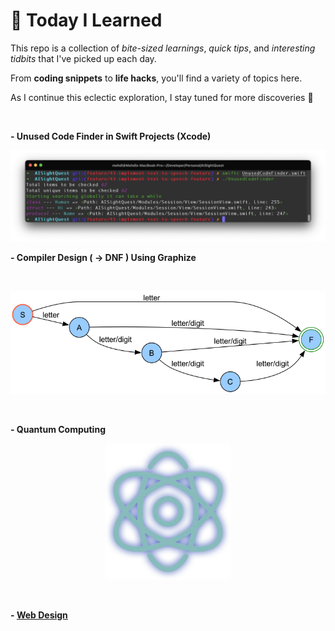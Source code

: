 # 📘 Today I Learned

This repo is a collection of *bite-sized learnings*, *quick tips*, and *interesting tidbits* that I've picked up each day. 

From **coding snippets** to **life hacks**, you'll find a variety of topics here.

As I continue this eclectic exploration, I stay tuned for more discoveries 🤯

&nbsp;&nbsp;

**- Unused Code Finder in Swift Projects (Xcode)**

<p align="center"><img src="Swift/UnusedCodeFinder/UnusedCodeFinder.png"/></p>

**- Compiler Design ( -> DNF ) Using Graphize**

&nbsp;&nbsp;

<p align="center"><img src="CompilerDesign/University/HW1/hw1-task3-dfa.png"/></p>

&nbsp;&nbsp;


**- Quantum Computing**

<p align="center"><img src="QuantumComputing/qubit.png" width="200"/></p>

&nbsp;&nbsp;


**- [Web Design](https://github.com/nsswifter/TodayILearned/tree/main/WebDesign/University/LuxoPSDE-MailTemplate)**
